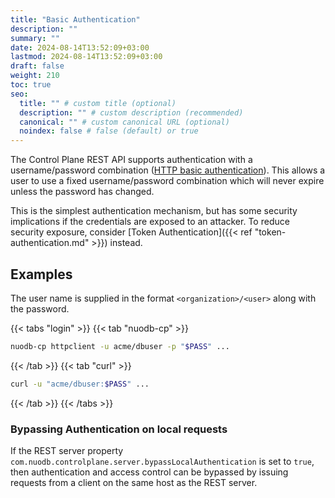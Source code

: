 ```yaml
---
title: "Basic Authentication"
description: ""
summary: ""
date: 2024-08-14T13:52:09+03:00
lastmod: 2024-08-14T13:52:09+03:00
draft: false
weight: 210
toc: true
seo:
  title: "" # custom title (optional)
  description: "" # custom description (recommended)
  canonical: "" # custom canonical URL (optional)
  noindex: false # false (default) or true
---
```


The Control Plane REST API supports authentication with a username/password combination ([HTTP basic authentication](https://tools.ietf.org/html/rfc7617)).
This allows a user to use a fixed username/password combination which will never expire unless the password has changed.

This is the simplest authentication mechanism, but has some security implications if the credentials are exposed to an attacker. To reduce security exposure, consider [Token Authentication]({{< ref "token-authentication.md" >}}) instead.

## Examples

The user name is supplied in the format `<organization>/<user>` along with the password.

{{< tabs "login" >}}
{{< tab "nuodb-cp" >}}

```sh
nuodb-cp httpclient -u acme/dbuser -p "$PASS" ...
```

{{< /tab >}}
{{< tab "curl" >}}

```sh
curl -u "acme/dbuser:$PASS" ...
```

{{< /tab >}}
{{< /tabs >}}

### Bypassing Authentication on local requests

If the REST server property `com.nuodb.controlplane.server.bypassLocalAuthentication` is set to `true`, then authentication and access control can be bypassed by issuing requests from a client on the same host as the REST server.
